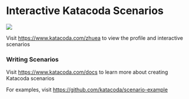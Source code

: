 # Interactive Katacoda Scenarios

[![](http://shields.katacoda.com/katacoda/zhuea/count.svg)](https://www.katacoda.com/zhuea "Get your profile on Katacoda.com")

Visit https://www.katacoda.com/zhuea to view the profile and interactive scenarios

### Writing Scenarios
Visit https://www.katacoda.com/docs to learn more about creating Katacoda scenarios

For examples, visit https://github.com/katacoda/scenario-example
